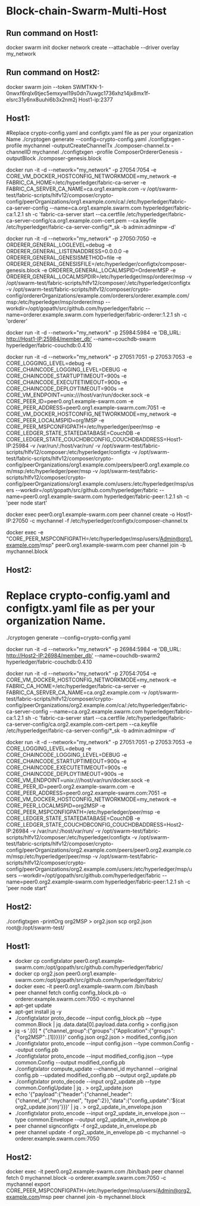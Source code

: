 # Block-chain-Swarm-Multi-Host
Run command on  Host1:
------------------------
docker swarm init
docker network create --attachable --driver overlay my_network

Run command on  Host2:
------------------------
docker swarm join --token SWMTKN-1-0nwxf6rqlx6tjec5emxywl19s0dn7iuwgc1736xhz14jx8mx1f-elsrc31y6nx8uuhi6b3x2nm2j Host1-ip:2377

Host1:
------
#Replace crypto-config.yaml and configtx.yaml file as per your organization Name
./cryptogen generate --config=crypto-config.yaml
./configtxgen -profile mychannel -outputCreateChannelTx ./composer-channel.tx -channelID mychannel
./configtxgen -profile ComposerOrdererGenesis -outputBlock ./composer-genesis.block

docker run -it -d --network="my_network" -p 27054:7054 -e CORE_VM_DOCKER_HOSTCONFIG_NETWORKMODE=my_network -e FABRIC_CA_HOME=/etc/hyperledger/fabric-ca-server -e FABRIC_CA_SERVER_CA_NAME=ca.org1.example.com -v /opt/swarm-test/fabric-scripts/hlfv12/composer/crypto-config/peerOrganizations/org1.example.com/ca/:/etc/hyperledger/fabric-ca-server-config --name=ca.org1.example.swarm.com hyperledger/fabric-ca:1.2.1 sh -c 'fabric-ca-server start --ca.certfile /etc/hyperledger/fabric-ca-server-config/ca.org1.example.com-cert.pem --ca.keyfile /etc/hyperledger/fabric-ca-server-config/*_sk -b admin:adminpw -d'

docker run -it -d --network="my_network" -p 27050:7050 -e ORDERER_GENERAL_LOGLEVEL=debug -e ORDERER_GENERAL_LISTENADDRESS=0.0.0.0 -e ORDERER_GENERAL_GENESISMETHOD=file -e ORDERER_GENERAL_GENESISFILE=/etc/hyperledger/configtx/composer-genesis.block -e ORDERER_GENERAL_LOCALMSPID=OrdererMSP -e ORDERER_GENERAL_LOCALMSPDIR=/etc/hyperledger/msp/orderer/msp -v /opt/swarm-test/fabric-scripts/hlfv12/composer/:/etc/hyperledger/configtx -v /opt/swarm-test/fabric-scripts/hlfv12/composer/crypto-config/ordererOrganizations/example.com/orderers/orderer.example.com/msp:/etc/hyperledger/msp/orderer/msp --workdir=/opt/gopath/src/github.com/hyperledger/fabric --name=orderer.example.swarm.com hyperledger/fabric-orderer:1.2.1 sh -c 'orderer'

docker run -it -d --network="my_network" -p 25984:5984 -e 'DB_URL: <http://Host1-IP:25984/member_db'> --name=couchdb-swarm hyperledger/fabric-couchdb:0.4.10

docker run -it -d --network="my_network" -p 27051:7051 -p 27053:7053 -e CORE_LOGGING_LEVEL=debug -e CORE_CHAINCODE_LOGGING_LEVEL=DEBUG -e CORE_CHAINCODE_STARTUPTIMEOUT=900s -e CORE_CHAINCODE_EXECUTETIMEOUT=900s -e CORE_CHAINCODE_DEPLOYTIMEOUT=900s -e CORE_VM_ENDPOINT=unix:///host/var/run/docker.sock -e CORE_PEER_ID=peer0.org1.example-swarm.com -e CORE_PEER_ADDRESS=peer0.org1.example-swarm.com:7051 -e CORE_VM_DOCKER_HOSTCONFIG_NETWORKMODE=my_network -e CORE_PEER_LOCALMSPID=org1MSP -e CORE_PEER_MSPCONFIGPATH=/etc/hyperledger/peer/msp -e CORE_LEDGER_STATE_STATEDATABASE=CouchDB -e CORE_LEDGER_STATE_COUCHDBCONFIG_COUCHDBADDRESS=Host1-IP:25984 -v /var/run/:/host/var/run/ -v /opt/swarm-test/fabric-scripts/hlfv12/composer:/etc/hyperledger/configtx -v /opt/swarm-test/fabric-scripts/hlfv12/composer/crypto-config/peerOrganizations/org1.example.com/peers/peer0.org1.example.com/msp:/etc/hyperledger/peer/msp -v /opt/swarm-test/fabric-scripts/hlfv12/composer/crypto-config/peerOrganizations/org1.example.com/users:/etc/hyperledger/msp/users --workdir=/opt/gopath/src/github.com/hyperledger/fabric --name=peer0.org1.example-swarm.com hyperledger/fabric-peer:1.2.1 sh -c 'peer node start'

docker exec peer0.org1.example-swarm.com peer channel create -o Host1-IP:27050 -c mychannel -f /etc/hyperledger/configtx/composer-channel.tx

docker exec -e "CORE_PEER_MSPCONFIGPATH=/etc/hyperledger/msp/users/Admin@org1.example.com/msp" peer0.org1.example-swarm.com peer channel join -b mychannel.block


Host2:
---------
# Replace crypto-config.yaml and configtx.yaml file as per your organization Name.

./cryptogen generate --config=crypto-config.yaml

docker run -it -d --network="my_network" -p 26984:5984 -e 'DB_URL: <http://Host2-IP:26984/member_db'> --name=couchdb-swarm2 hyperledger/fabric-couchdb:0.4.10


docker run -it -d --network="my_network" -p 27054:7054 -e CORE_VM_DOCKER_HOSTCONFIG_NETWORKMODE=my_network -e FABRIC_CA_HOME=/etc/hyperledger/fabric-ca-server -e FABRIC_CA_SERVER_CA_NAME=ca.org2.example.com -v /opt/swarm-test/fabric-scripts/hlfv12/composer/crypto-config/peerOrganizations/org2.example.com/ca/:/etc/hyperledger/fabric-ca-server-config --name=ca.org2.example.swarm.com hyperledger/fabric-ca:1.2.1 sh -c 'fabric-ca-server start --ca.certfile /etc/hyperledger/fabric-ca-server-config/ca.org2.example.com-cert.pem --ca.keyfile /etc/hyperledger/fabric-ca-server-config/*_sk -b admin:adminpw -d'

docker run -it -d --network="my_network" -p 27051:7051 -p 27053:7053 -e CORE_LOGGING_LEVEL=debug -e CORE_CHAINCODE_LOGGING_LEVEL=DEBUG -e CORE_CHAINCODE_STARTUPTIMEOUT=900s -e CORE_CHAINCODE_EXECUTETIMEOUT=900s -e CORE_CHAINCODE_DEPLOYTIMEOUT=900s -e CORE_VM_ENDPOINT=unix:///host/var/run/docker.sock -e CORE_PEER_ID=peer0.org2.example-swarm.com -e CORE_PEER_ADDRESS=peer0.org2.example-swarm.com:7051 -e CORE_VM_DOCKER_HOSTCONFIG_NETWORKMODE=my_network -e CORE_PEER_LOCALMSPID=org2MSP -e CORE_PEER_MSPCONFIGPATH=/etc/hyperledger/peer/msp -e CORE_LEDGER_STATE_STATEDATABASE=CouchDB -e CORE_LEDGER_STATE_COUCHDBCONFIG_COUCHDBADDRESS=Host2-IP:26984 -v /var/run/:/host/var/run/ -v /opt/swarm-test/fabric-scripts/hlfv12/composer:/etc/hyperledger/configtx -v /opt/swarm-test/fabric-scripts/hlfv12/composer/crypto-config/peerOrganizations/org2.example.com/peers/peer0.org2.example.com/msp:/etc/hyperledger/peer/msp -v /opt/swarm-test/fabric-scripts/hlfv12/composer/crypto-config/peerOrganizations/org2.example.com/users:/etc/hyperledger/msp/users --workdir=/opt/gopath/src/github.com/hyperledger/fabric --name=peer0.org2.example-swarm.com hyperledger/fabric-peer:1.2.1 sh -c 'peer node start'

Host2:
-------------
./configtxgen -printOrg org2MSP > org2.json
scp org2.json root@<Replace-Host1-IP>:/opt/swarm-test/


Host1:
-------------
   - docker cp configtxlator peer0.org1.example-swarm.com:/opt/gopath/src/github.com/hyperledger/fabric/
   - docker cp  org2.json peer0.org1.example-swarm.com:/opt/gopath/src/github.com/hyperledger/fabric/
   - docker exec -it peer0.org1.example-swarm.com /bin/bash
   - peer channel fetch config config_block.pb -o orderer.example.swarm.com:7050 -c mychannel
   - apt-get update
   - apt-get install jq -y
   - ./configtxlator proto_decode --input config_block.pb --type common.Block | jq .data.data[0].payload.data.config > config.json
   - jq -s '.[0] * {"channel_group":{"groups":{"Application":{"groups": {"org2MSP":.[1]}}}}}' config.json org2.json >                        modified_config.json
   - ./configtxlator proto_encode --input config.json --type common.Config --output config.pb
   - ./configtxlator proto_encode --input modified_config.json --type common.Config --output modified_config.pb
   - ./configtxlator compute_update --channel_id mychannel --original config.pb --updated modified_config.pb --output org2_update.pb
   - ./configtxlator proto_decode --input org2_update.pb --type common.ConfigUpdate | jq . > org2_update.json
   - echo '{"payload":{"header":{"channel_header":{"channel_id":"mychannel", "type":2}},"data":{"config_update":'$(cat                        org2_update.json)'}}}' | jq . > org2_update_in_envelope.json
   - ./configtxlator proto_encode --input org2_update_in_envelope.json --type common.Envelope --output org2_update_in_envelope.pb
   - peer channel signconfigtx -f org2_update_in_envelope.pb
   - peer channel update -f org2_update_in_envelope.pb -c mychannel -o orderer.example.swarm.com:7050


Host2:
------------
docker exec -it peer0.org2.example-swarm.com /bin/bash
peer channel fetch 0 mychannel.block -o orderer.example.swarm.com:7050 -c mychannel
export CORE_PEER_MSPCONFIGPATH=/etc/hyperledger/msp/users/Admin@org2.example.com/msp
peer channel join -b mychannel.block
